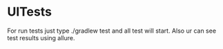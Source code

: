 # UITests

For run tests just type ./gradlew test and all test will start. Also ur can see test results using allure.

